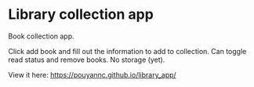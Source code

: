 # Library collection app

Book collection app. 

Click add book and fill out the information to add to collection. Can toggle read status and remove books.
No storage (yet).

View it here: https://pouyannc.github.io/library_app/ 

